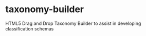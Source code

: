 # taxonomy-builder
HTML5 Drag and Drop Taxonomy Builder to assist in developing classification schemas
